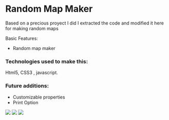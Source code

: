# Random Map Maker

<p>Based on a precious proyect I did I extracted the code and modified it here for making random maps</p>
Basic Features:

 * Random map maker


### Technologies used to make this:
Html5, CSS3 , javascript.


### Future additions: 
 * Customizable properties
 * Print Option

![](https://github.com/ahuertam/randomMapMaker/blob/master/samples/Selecci%C3%B3n_031.png?raw=true)
![](https://github.com/ahuertam/randomMapMaker/blob/master/samples/Selecci%C3%B3n_032.png?raw=true)
![](https://github.com/ahuertam/randomMapMaker/blob/master/samples/Selecci%C3%B3n_033.png?raw=true)


